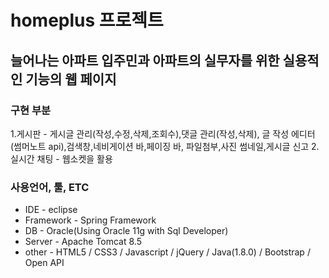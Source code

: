 # homeplus 프로젝트

##  늘어나는 아파트 입주민과 아파트의 실무자를 위한 실용적인 기능의 웹 페이지

### 구현 부분
1.게시판 - 게시글 관리(작성,수정,삭제,조회수),댓글 관리(작성,삭제), 글 작성 에디터(썸머노트 api),검색창,네비게이션 바,페이징 바,
           파일첨부,사진 썸네일,게시글 신고
2.실시간 채팅 - 웹소켓을 활용
   
### 사용언어, 툴, ETC
* IDE - eclipse
* Framework - Spring Framework
* DB - Oracle(Using Oracle 11g with Sql Developer)
* Server - Apache Tomcat 8.5
* other - HTML5 / CSS3 / Javascript / jQuery / Java(1.8.0) / Bootstrap / Open API

